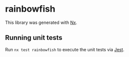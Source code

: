 # rainbowfish

This library was generated with [Nx](https://nx.dev).

## Running unit tests

Run `nx test rainbowfish` to execute the unit tests via [Jest](https://jestjs.io).
